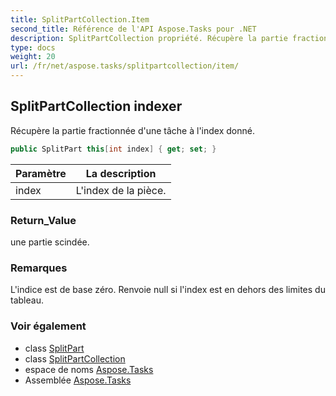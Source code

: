 ```yaml
---
title: SplitPartCollection.Item
second_title: Référence de l'API Aspose.Tasks pour .NET
description: SplitPartCollection propriété. Récupère la partie fractionnée dune tâche à lindex donné.
type: docs
weight: 20
url: /fr/net/aspose.tasks/splitpartcollection/item/
---
```

## SplitPartCollection indexer

Récupère la partie fractionnée d'une tâche à l'index donné.

```csharp
public SplitPart this[int index] { get; set; }
```

| Paramètre | La description |
| --- | --- |
| index | L'index de la pièce. |

### Return_Value

une partie scindée.

### Remarques

L'indice est de base zéro. Renvoie null si l'index est en dehors des limites du tableau.

### Voir également

* class [SplitPart](../../splitpart/)
* class [SplitPartCollection](../)
* espace de noms [Aspose.Tasks](../../splitpartcollection/)
* Assemblée [Aspose.Tasks](../../../)


